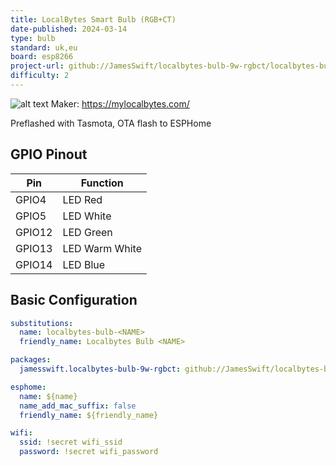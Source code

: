```yaml
---
title: LocalBytes Smart Bulb (RGB+CT)
date-published: 2024-03-14
type: bulb
standard: uk,eu
board: esp8266
project-url: github://JamesSwift/localbytes-bulb-9w-rgbct/localbytes-bulb-9w-rgbct.yaml
difficulty: 2
---
```


![alt text](LocalBytes-Bulb.png "LocalBytes Bulb")
Maker: https://mylocalbytes.com/

Preflashed with Tasmota, OTA flash to ESPHome

## GPIO Pinout

| Pin    | Function            |
| ------ | ------------------- |
| GPIO4  | LED Red             |
| GPIO5  | LED White           |
| GPIO12 | LED Green           |
| GPIO13 | LED Warm White      |
| GPIO14 | LED Blue            |

## Basic Configuration

```yaml
substitutions:
  name: localbytes-bulb-<NAME>
  friendly_name: Localbytes Bulb <NAME>

packages:
  jamesswift.localbytes-bulb-9w-rgbct: github://JamesSwift/localbytes-bulb-9w-rgbct/localbytes-bulb-9w-rgbct.yaml

esphome:
  name: ${name}
  name_add_mac_suffix: false
  friendly_name: ${friendly_name}

wifi:
  ssid: !secret wifi_ssid
  password: !secret wifi_password
```
